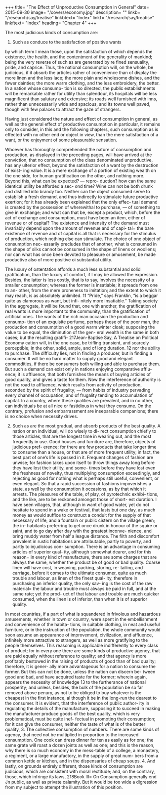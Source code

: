+++
title= "The Effect of Unproductive Consumption in General"
date= 2015-09-30
image= "/covers/economy.jpg"
description= ""
linkb= "/research/say/treatise"
linkbtext= "Index"
linkf= "/research/say/treatise"
linkftext= "Index"
heading= "Chapter 4"
+++


The most judicious kinds of consumption are:

1. Such as conduce to the satisfaction of positive wants

by which term I mean those, upon the satisfaction of which depends the existence, the health, and the contentment of the generality of mankind; being the very reverse of such as are generated by re fined sensuality, pride, and caprice. Thus, the national consumption will, on the whole, be judicious, if it absorb the articles rather of convenience than of display the more linen and the less lace; the more plain and wholesome dishes, and the fewer dainties; the more warm clothing, and the less embroidery, the better. In a nation whose consump-
tion is so directed, the public establishments will be remarkable rather for utility than splendour, its hospitals will be less magnificent than salutary and extensive; its roads well furnished with inns, rather than unnecessarily wide and spacious, and its towns well paved, though with few palaces to attract the gaze of strangers.

Having just considered the nature and effect of consumption in general, as well as the general effect of productive consumption in particular, it remains only to consider, in this and the following chapters, such consumption as is effected with no other end or object in view, than the mere satisfaction of a want, or the enjoyment of some pleasurable sensation.

Whoever has thoroughly comprehended the nature of consumption and production, as displayed in the preceding pages,
will have arrived at the conviction, that no consumption of
the class denominated unproductive, has any ulterior effect,
beyond the satisfaction of a want by the destruction of exist-
ing value. It is a mere exchange of a portion of existing wealth
on the one side, for human gratification on the other, and
nothing more. Beyond this, what can be expected? — repro-
duction? how can the same identical utility be afforded a sec-
ond time? Wine can not be both drunk and distilled into brandy
too. Neither can the object consumed serve to establish a fresh
demand, and thus indirectly to stimulate future productive
exertion; for it has already been explained that the only effec-
tual demand is created by the possession of wherewithal to
purchase, — of something to give in exchange; and what can
that be, except a product, which, before the act of exchange
and consumption, must have been an item, either of revenue
or of capital? The existence and intensity of the demand must
invariably depend upon the amount of revenue and of capi-
tal= the bare existence of revenue and of capital is all that is
necessary for the stimulus of production, which nothing else
can stimulate. The choice of one object of consumption nec-
essarily precludes that of another; what is consumed in the
shape of silks cannot be consumed in the shape of linens or
woollens; nor can what has once been devoted to pleasure or
amusement, be made productive also of more positive oi substantial utility.

The luxury of ostentation affords a much less substantial and
solid gratification, than the luxury of comfort, if I may be
allowed the expression. Besides, the latter is less costly, that
is to say, involves the necessity of a smaller consumption;
whereas the former is insatiable; it spreads from one to an-
other, from the mere proneness to imitation; and the extent to
which it may reach, is as absolutely unlimited. 11 “Pride,” says
Franklin, “is a beggar quite as clamorous as want, but infi-
nitely more insatiable.”
Taking society in the aggregate, it will be found that, one
with another, the gratification of real wants is more important
to the community, than the gratification of artificial ones. The
wants of the rich man occasion the production and consump-
tion of an exquisite perfume, perhaps those of the poor man,
the production and consumption of a good warm winter cloak;
supposing the value to be equal, the diminution of the gen-
eral wealth is the same in both cases; but the resulting gratifi-
217Jean-Baptise Say, A Treatise on Political Economy
cation will, in the one case, be trifling transient, and scarcely
perceptible; in the other, solid, ample, and of long duration. 12
nor the ability to purchase. The difficulty lies, not in finding
a producer, but in finding a consumer. It will be no hard matter to supply good and elegant commodities, if there be consumers both willing and able to purchase them. But such a
demand can exist only in nations enjoying comparative afflu-
ence; it is affluence, that both furnishes the means of buying
articles of good quality, and gives a taste for them. Now the
interference of authority is not the road to affluence, which
results from activity of production, seconded by the spirit of
frugality; — from habits of industry pervading every channel
of occupation, and of frugality tending to accumulation of
capital. In a country, where these qualities are prevalent, and
in no other, can individuals be at all nice or fastidious in what
they consume. On the contrary, profusion and embarrassment
are inseparable companions; there is no choice when necessity drives.

2. Such as are the most gradual, and absorb products of the
best quality. A nation or an individual, will do wisely to di-
rect consumption chiefly to those articles, that are the longest
time in wearing out, and the most frequently in use. Good
houses and furniture are, therefore, objects of judicious pref-
erence; for there are few products that take longer time to
consume than a house, or that are of more frequent utility; in
fact, the best part of one’s life is passed in it. Frequent changes
of fashion are unwise; for fashion takes upon itself to throw
things away long before they have lost their utility, and some-
times before they have lost even the freshness of novelty, thus
multiplying consumption exceedingly, and rejecting as good
for nothing what is perhaps still useful, convenient, or even
elegant. So that a rapid succession of fashions impoverishes
a state, as well by the consumption it occasions, as by that
which it arrests.
The pleasures of the table, of play, of pyrotechnic exhibi-
tions, and the like, are to be reckoned amongst those of short-
est duration. I have seen villages, that, although in want of
good water, yet do not hesitate to spend in a wake or festival,
that lasts but one day, as much money as would suffice to
construct a conduit for the supply of that necessary of life,
and a fountain or public cistern on the village green; the in-
habitants preferring to get once drunk in honour of the squire
or saint, and to go day after day with the greatest inconve-
nience, and bring muddy water from half a league distance.
The filth and discomfort prevalent in rustic habitations are
attributable, partly to poverty, and partly to injudicious con-
sumption.
There is an advantage in consuming articles of superior qual-
ity, although somewhat dearer, and for this reason= in every
kind of manufacture, there are some charges that are always
the same, whether the product be of good or bad quality.
Coarse linen will have cost, in weaving, packing, storing, re-
tailing, and carriage, before it comes to the ultimate consumer,
quite as much trouble and labour, as linen of the finest qual-
ity, therefore in purchasing an inferior quality, the only sav-
ing is the cost of the raw material= the labour and trouble
must always be paid in full, and at the same rate; yet the prod-
uct of that labour and trouble are much quicker consumed,
when the linen is of inferior, than when it is of superior quality.


In most countries, if a part of what is squandered in frivolous
and hazardous amusements, whether in town or country, were
spent in the embellishment and convenience of the habita-
tions, in suitable clothing, in neat and useful furniture, or in
the instruction of the population, the whole community would
soon assume an appearance of improvement, civilization, and
affluence, infinitely more attractive to strangers, as well as
more gratifying to the people themselves.
This reasoning is applicable indifferently to every class of
product; for in every one there are some kinds of productive
agency, that are paid equally without reference to quality;
and that agency is more profitably bestowed in the raising of
products of good than of bad quality; therefore, it is gener-
ally more advantageous for a nation to consume the former.
But this can not be done, unless the nation can discern be-
tween good and bad, and have acquired taste for the former;
wherein again, appears the necessity of knowledge 13 to the
furtherance of national prosperity; and unless, besides, the
bulk of the population be so far removed above penury, as
not to be obliged to buy whatever is the cheapest in the first
instance, al though it be in the long-run the dearest to the
consumer. It is evident, that the interference of public author-
ity in regulating the details of the manufacture, supposing it
to succeed in making the manufacturer produce goods of the
best quality, which is very problematical, must be quite inef-
fectual in promoting their consumption; for it can give the
consumer, neither the taste of what is of the better quality,
3. The collective consumption of numbers. There are some
kinds of agency, that need not be multiplied in proportion to
the increased consumption. One cook can dress dinner for
ten as easily as for one; the same grate will roast a dozen
joints as well as one; and this is the reason, why there is so
much economy in the mess-table of a college, a monastery, a
regiment, or a large manufactory, in the supply of great num-
bers from a common kettle or kitchen, and in the dispensaries
of cheap soups.
4. And lastly, on grounds entirely different, those kinds of
consumption are judicious, which are consistent with moral
rectitude; and, on the contrary, those, which infringe its laws,
218Book III= On Consumption
generally end Jn public, as well as private calamity. But it
would be too wide a digression from my subject to attempt
the illustration of this position.

